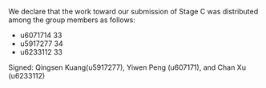 We declare that the work toward our submission of Stage C was distributed among the group members as follows:

* u6071714 33
* u5917277 34
* u6233112 33

Signed: Qingsen Kuang(u5917277), Yiwen Peng (u607171), and Chan Xu (u6233112)
